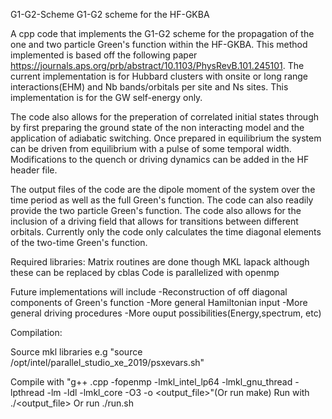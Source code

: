 G1-G2-Scheme
G1-G2 scheme for the HF-GKBA

A cpp code that implements the G1-G2 scheme for the propagation of the one and two particle Green's function within the HF-GKBA.  This method implemented is based off the following paper https://journals.aps.org/prb/abstract/10.1103/PhysRevB.101.245101.  The current implementation is for Hubbard clusters with onsite or long range interactions(EHM) and  Nb bands/orbitals per site and Ns sites.  This implementation is for the GW self-energy only.  

The code also allows for the preperation of correlated initial states through by first preparing the ground state of the non interacting model and the application of adiabatic switching.  Once prepared in equilibrium the system can be driven from equilibrium with a pulse of some temporal width.  Modifications to the quench or driving dynamics can be added in the HF header file.

The output files of the code are the dipole moment of the system over the time period as well as the full Green's function.  The code can also readily provide the two particle Green's function.  The code also allows for the inclusion of a driving field that allows for transitions between different orbitals. Currently only the code only calculates the time diagonal elements of the two-time Green's function.

Required libraries:
Matrix routines are done though MKL lapack although these can be replaced by cblas
Code is parallelized with openmp


Future implementations will include 
-Reconstruction of off diagonal components of Green's function
-More general Hamiltonian input
-More general driving procedures
-More ouput possibilities(Energy,spectrum, etc)


Compilation:

Source mkl libraries e.g "source /opt/intel/parallel_studio_xe_2019/psxevars.sh"

Compile with "g++ <filename>.cpp -fopenmp -lmkl_intel_lp64 -lmkl_gnu_thread -lpthread -lm -ldl -lmkl_core -O3 -o <output_file>"(Or run make)
Run with ./<output_file>
Or run
./run.sh



